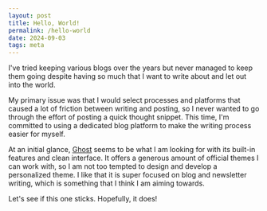 ```yaml
---
layout: post
title: Hello, World!
permalink: /hello-world
date: 2024-09-03
tags: meta
---
```


I've tried keeping various blogs over the years but never managed to keep them going despite having so much that I want to write about and let out into the world.

My primary issue was that I would select processes and platforms that caused a lot of friction between writing and posting, so I never wanted to go through the effort of posting a quick thought snippet. This time, I'm committed to using a dedicated blog platform to make the writing process easier for myself.

At an initial glance, [Ghost](https://ghost.org/) seems to be what I am looking for with its built-in features and clean interface. It offers a generous amount of official themes I can work with, so I am not too tempted to design and develop a personalized theme. I like that it is super focused on blog and newsletter writing, which is something that I think I am aiming towards.

Let's see if this one sticks. Hopefully, it does!
